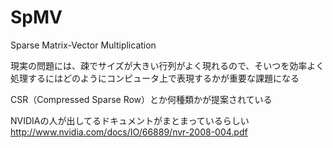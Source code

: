 # SpMV

Sparse Matrix-Vector Multiplication

現実の問題には、疎でサイズが大きい行列がよく現れるので、そいつを効率よく処理するにはどのようにコンピュータ上で表現するかが重要な課題になる

CSR（Compressed Sparse Row）とか何種類かが提案されている

NVIDIAの人が出してるドキュメントがまとまっているらしい
http://www.nvidia.com/docs/IO/66889/nvr-2008-004.pdf





